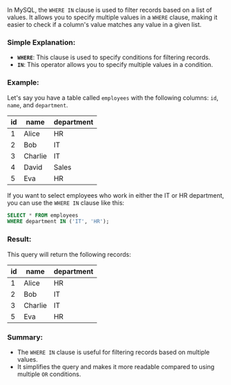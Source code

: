 In MySQL, the `WHERE IN` clause is used to filter records based on a list of values. It allows you to specify multiple values in a `WHERE` clause, making it easier to check if a column's value matches any value in a given list.

### Simple Explanation:
- **`WHERE`**: This clause is used to specify conditions for filtering records.
- **`IN`**: This operator allows you to specify multiple values in a condition.

### Example:
Let's say you have a table called `employees` with the following columns: `id`, `name`, and `department`.

| id | name     | department |
|----|----------|------------|
| 1  | Alice    | HR         |
| 2  | Bob      | IT         |
| 3  | Charlie  | IT         |
| 4  | David    | Sales      |
| 5  | Eva      | HR         |

If you want to select employees who work in either the IT or HR department, you can use the `WHERE IN` clause like this:

```sql
SELECT * FROM employees
WHERE department IN ('IT', 'HR');
```

### Result:
This query will return the following records:

| id | name     | department |
|----|----------|------------|
| 1  | Alice    | HR         |
| 2  | Bob      | IT         |
| 3  | Charlie  | IT         |
| 5  | Eva      | HR         |

### Summary:
- The `WHERE IN` clause is useful for filtering records based on multiple values.
- It simplifies the query and makes it more readable compared to using multiple `OR` conditions.
